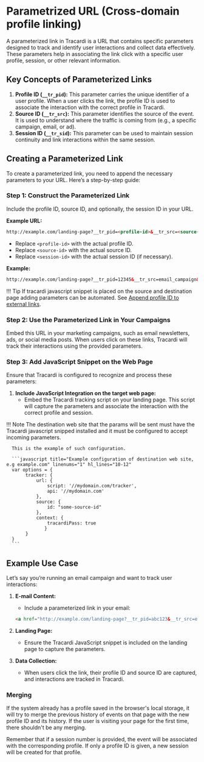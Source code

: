 # Parametrized URL (Cross-domain profile linking)

A parameterized link in Tracardi is a URL that contains specific parameters designed to track and identify user
interactions and collect data effectively. These parameters help in associating the link click with a specific user
profile, session, or other relevant information.

## Key Concepts of Parameterized Links

1. **Profile ID (`__tr_pid`):** This parameter carries the unique identifier of a user profile. When a user clicks the
   link, the profile ID is used to associate the interaction with the correct profile in Tracardi.
2. **Source ID (`__tr_src`):** This parameter identifies the source of the event. It is used to understand where the
   traffic is coming from (e.g., a specific campaign, email, or ad).
3. **Session ID (`__tr_sid`):** This parameter can be used to maintain session continuity and link interactions within
   the same session.

## Creating a Parameterized Link

To create a parameterized link, you need to append the necessary parameters to your URL. Here’s a step-by-step guide:

### Step 1: Construct the Parameterized Link

Include the profile ID, source ID, and optionally, the session ID in your URL.

**Example URL:**

```html
http://example.com/landing-page?__tr_pid=<profile-id>&__tr_src=<source-id>&__tr_sid=<session-id>
```

- Replace `<profile-id>` with the actual profile ID.
- Replace `<source-id>` with the actual source ID.
- Replace `<session-id>` with the actual session ID (if necessary).

**Example:**

```html
http://example.com/landing-page?__tr_pid=12345&__tr_src=email_campaign&__tr_sid=67890
```

!!! Tip
      If tracardi javascript snippet is placed on the source and destination page adding parameters can be automated. 
      See [Append profile ID to external links](../js/index.md#append-profile-id-to-external-links-tagging-links).

### Step 2: Use the Parameterized Link in Your Campaigns

Embed this URL in your marketing campaigns, such as email newsletters, ads, or social media posts. When users click on
these links, Tracardi will track their interactions using the provided parameters.

### Step 3: Add JavaScript Snippet on the Web Page

Ensure that Tracardi is configured to recognize and process these parameters:

1. **Include JavaScript Integration on the target web page:**
    - Embed the Tracardi tracking script on your landing page. This script will capture the parameters and associate the
      interaction with the correct profile and session.


!!! Note
      The destination web site that the params will be sent must have the Tracardi javascript snipped installed and it must be configured to accept incoming parameters.
   
      This is the example of such configuration.
   
      ```javascript title="Example configuration of destination web site, e.g example.com" linenums="1" hl_lines="10-12"
      var options = {
           tracker: {
               url: {
                   script: '//mydomain.com/tracker',
                   api: '//mydomain.com'
               },
               source: {
                   id: "some-source-id"
               },
               context: {
                   tracardiPass: true
                  }
           }
      }
      ```

## Example Use Case

Let’s say you’re running an email campaign and want to track user interactions:

1. **E-mail Content:**
    - Include a parameterized link in your email:
   ```html
   <a href="http://example.com/landing-page?__tr_pid=abc123&__tr_src=email_campaign">Click here</a>
   ```

2. **Landing Page:**
    - Ensure the Tracardi JavaScript snippet is included on the landing page to capture the parameters.

3. **Data Collection:**
    - When users click the link, their profile ID and source ID are captured, and interactions are tracked in Tracardi.

### Merging

If the system already has a profile saved in the browser's local storage, it will try to merge the previous history of events on that page with the new profile ID and its history. If the user is visiting your page for
the first time, there shouldn't be any merging.

Remember that if a session number is provided, the event will be associated with the corresponding profile. If only a
profile ID is given, a new session will be created for that profile.
